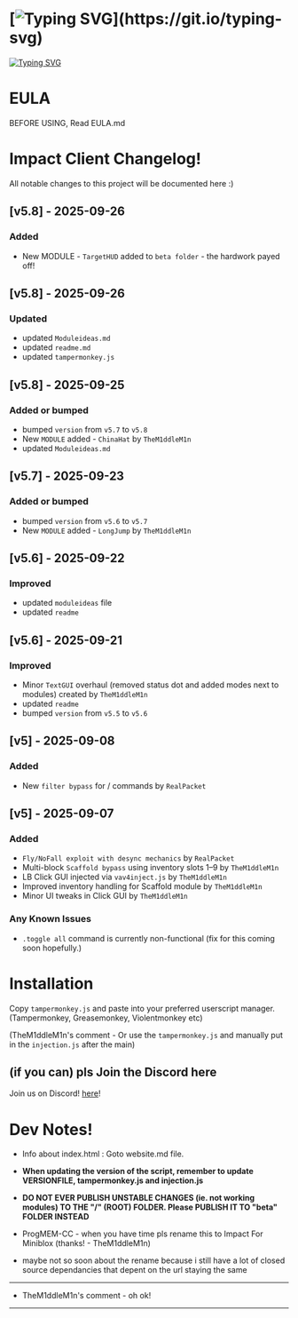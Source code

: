 # [![Typing SVG](https://readme-typing-svg.demolab.com?font=Fira+Code&duration=2500&pause=1000&color=FF0000&width=435&lines=Impact+Client+for+Miniblox.io!)](https://git.io/typing-svg)

[![Typing SVG](https://readme-typing-svg.demolab.com?font=Fira+Code&size=14&duration=2500&pause=1000&color=7179F7&width=435&lines=The+ultimate+MiniBlox+hacked+client!+;Built+for+stealth%2C+speed%2C+and+total+domination.;Fully+dark-mode+optimized+with+a+modern+UI)](https://git.io/typing-svg)

# EULA

BEFORE USING, Read EULA.md

# Impact Client Changelog!

All notable changes to this project will be documented here :)

## [v5.8] - 2025-09-26
### Added
- New MODULE - `TargetHUD` added to `beta folder` - the hardwork payed off!

## [v5.8] - 2025-09-26
### Updated
- updated `Moduleideas.md`
- updated `readme.md`
- updated `tampermonkey.js`


## [v5.8] - 2025-09-25
### Added or bumped
- bumped `version` from `v5.7` to `v5.8`
- New `MODULE` added - `ChinaHat` by `TheM1ddleM1n`
- updated `Moduleideas.md`

## [v5.7] - 2025-09-23
### Added or bumped
- bumped `version` from `v5.6` to `v5.7`
- New `MODULE` added - `LongJump` by `TheM1ddleM1n`


## [v5.6] - 2025-09-22
### Improved
- updated `moduleideas` file
- updated `readme`

## [v5.6] - 2025-09-21
### Improved
- Minor `TextGUI` overhaul (removed status dot and added modes next to modules) created by `TheM1ddleM1n`
- updated `readme`
- bumped `version` from `v5.5` to `v5.6`

## [v5] - 2025-09-08
### Added
- New `filter bypass` for / commands by `RealPacket`

## [v5] - 2025-09-07
### Added
- `Fly/NoFall exploit with desync mechanics` by `RealPacket`
- Multi-block `Scaffold bypass` using inventory slots 1–9 by `TheM1ddleM1n`
- LB Click GUI injected via `vav4inject.js` by `TheM1ddleM1n`
- Improved inventory handling for Scaffold module by `TheM1ddleM1n`
- Minor UI tweaks in Click GUI by `TheM1ddleM1n`

### Any Known Issues
- `.toggle all` command is currently non-functional (fix for this coming soon hopefully.)

# Installation

Copy `tampermonkey.js` and paste into your preferred userscript manager. (Tampermonkey, Greasemonkey, Violentmonkey etc)

(TheM1ddleM1n's comment - Or use the `tampermonkey.js` and manually put in the `injection.js` after the main)

## (if you can) pls Join the Discord here

Join us on Discord! [here](https://discord.gg/PwpGemYhJx)!

# Dev Notes!

- Info about index.html : Goto website.md file.

- **When updating the version of the script, remember to update VERSIONFILE, tampermonkey.js and injection.js**

- **DO NOT EVER PUBLISH UNSTABLE CHANGES (ie. not working modules) TO THE "/" (ROOT) FOLDER. Please PUBLISH IT TO "beta" FOLDER INSTEAD**

- ProgMEM-CC - when you have time pls rename this to Impact For Miniblox (thanks! - TheM1ddleM1n)

- maybe not so soon about the rename because i still have a lot of closed source dependancies that depent on the url staying the same
----------------------------------------------
- TheM1ddleM1n's comment - oh ok!
----------------------------------------------

